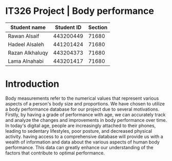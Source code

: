 # IT326 Project | Body performance

|Student name|  Student ID |Section |
|------------|------------|---------|
|Rawan Alsaif | 443200449| 71680|
|Hadeel Alsaleh |441201424| 71680|
|Razan Alkhaluqy |443204373|71680|
|Lama Alnahabi |443201417|71680|

 
# Introduction 

Body measurements refer to the numerical values that represent various aspects of a person's body size and proportions. We have chosen to utilize a body performance database for our project due to several motivations. Firstly, by having a grade of performance with age, we can accurately track and analyze the changes and improvements in body performance over time. In today's digital age, people are increasingly attached to their phones, leading to sedentary lifestyles, poor posture, and decreased physical activity. having access to a comprehensive database will provide us with a wealth of information and data about the various aspects of human body performance. This data can greatly enhance our understanding of the factors that contribute to optimal performance.

